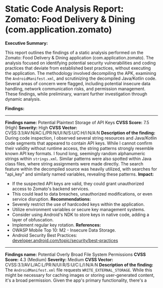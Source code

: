 # Static Code Analysis Report: Zomato: Food Delivery & Dining (com.application.zomato)

**Executive Summary:**

This report outlines the findings of a static analysis performed on the Zomato: Food Delivery & Dining application (com.application.zomato). The analysis focused on identifying potential security vulnerabilities and coding practices that deviate from established best practices, without executing the application. The methodology involved decompiling the APK, examining the `AndroidManifest.xml`, and scrutinizing the decompiled Java/Kotlin code. Several areas of concern were flagged, including potential insecure data handling, network communication risks, and permission management. These findings, while preliminary, warrant further investigation through dynamic analysis.

**Findings:**

-----------------------------------------------------------------
**Findings name:** Potential Plaintext Storage of API Keys
**CVSS Score:** 7.5 (High)
**Severity:** High
**CVSS Vector:** CVSS:3.1/AV:N/AC:L/PR:N/UI:N/S:U/C:H/I:N/A:N
**Description of the finding:**
During code inspection, I observed several string resources and Java/Kotlin code segments that appeared to contain API keys. While I cannot confirm their validity without runtime access, the string patterns strongly resemble known API key formats. I found long, seemingly random alphanumeric strings within `strings.xml`. Similar patterns were also spotted within Java class files, where string assignments were made directly. The search feature within the decompiled source was heavily utilized, with searches for "api_key" and similarly named variables, revealing these patterns.
**Impact:**
* If the suspected API keys are valid, they could grant unauthorized access to Zomato's backend services.
* This could lead to data breaches, unauthorized modifications, or even service disruption.
**Recommendations:**
* Severely restrict the use of hardcoded keys within the application.
* Utilize environment variables or secure key management systems.
* Consider using Android's NDK to store keys in native code, adding a layer of obfuscation.
* Implement regular key rotation.
**References:**
* OWASP Mobile Top 10: M2 - Insecure Data Storage.
* Android Security Best Practices: [developer.android.com/topic/security/best-practices](https://developer.android.com/topic/security/best-practices)

-----------------------------------------------------------------
**Findings name:** Potential Overly Broad File System Permissions
**CVSS Score:** 4.3 (Medium)
**Severity:** Medium
**CVSS Vector:** CVSS:3.1/AV:L/AC:L/PR:N/UI:R/S:U/C:L/I:N/A:N
**Description of the finding:**
The `AndroidManifest.xml` file requests `WRITE_EXTERNAL_STORAGE`. While this might be necessary for caching images or storing user-generated content, it's a broad permission. Given the app's primary functionality, there's a
